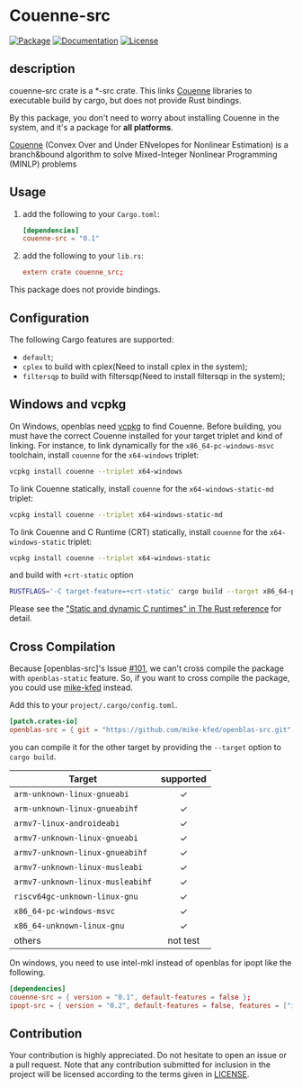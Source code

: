# Couenne-src

[![Package][package-img]][package-url] [![Documentation][documentation-img]][documentation-url] [![License][license-img]][license-url]

## description

couenne-src crate is a *-src crate. This links [Couenne] libraries to executable build by cargo, but does not provide Rust bindings.

By this package, you don't need to worry about installing Couenne in the system, and it's a package for **all platforms**.

[Couenne] (Convex Over and Under ENvelopes for Nonlinear Estimation) is a branch&bound algorithm to solve Mixed-Integer Nonlinear Programming (MINLP) problems

## Usage

1. add the following to your `Cargo.toml`:

    ```toml
    [dependencies]
    couenne-src = "0.1"
    ```

2. add the following to your `lib.rs`:

    ```toml
    extern crate couenne_src;
    ```

This package does not provide bindings.

## Configuration

The following Cargo features are supported:

* `default`;
* `cplex` to build with cplex(Need to install cplex in the system);
* `filtersqp` to build with filtersqp(Need to install filtersqp in the system);

## Windows and vcpkg

On Windows, openblas need [vcpkg] to find Couenne. Before building, you must have the correct Couenne installed for your target triplet and kind of linking. For instance, to link dynamically for the `x86_64-pc-windows-msvc` toolchain, install  `couenne` for the `x64-windows` triplet:

```sh
vcpkg install couenne --triplet x64-windows
```

To link Couenne statically, install `couenne` for the `x64-windows-static-md` triplet:

```sh
vcpkg install couenne --triplet x64-windows-static-md
```

To link Couenne and C Runtime (CRT) statically, install `couenne` for the `x64-windows-static` triplet:

```sh
vcpkg install couenne --triplet x64-windows-static
```

and build with `+crt-static` option

```sh
RUSTFLAGS='-C target-feature=+crt-static' cargo build --target x86_64-pc-windows-msvc
```

Please see the ["Static and dynamic C runtimes" in The Rust reference](https://doc.rust-lang.org/reference/linkage.html#static-and-dynamic-c-runtimes) for detail.

## Cross Compilation

Because [openblas-src]'s Issue [#101](https://github.com/blas-lapack-rs/openblas-src/issues/101), we can't cross compile the package with `openblas-static` feature. So, if you want to cross compile the package, you could use [mike-kfed](https://github.com/mike-kfed/openblas-src/tree/arm-cross-compile) instead.

Add this to your `project/.cargo/config.toml`.

```toml
[patch.crates-io]
openblas-src = { git = "https://github.com/mike-kfed/openblas-src.git", branch = "arm-cross-compile" }
```

you can compile it for the other target by providing the `--target` option to `cargo build`.

| Target                               |  supported  |
|--------------------------------------|:-----------:|
| `arm-unknown-linux-gnueabi`          | ✓   |
| `arm-unknown-linux-gnueabihf`        | ✓   |
| `armv7-linux-androideabi`            | ✓   |
| `armv7-unknown-linux-gnueabi`        | ✓   |
| `armv7-unknown-linux-gnueabihf`      | ✓   |
| `armv7-unknown-linux-musleabi`       | ✓   |
| `armv7-unknown-linux-musleabihf`     | ✓   |
| `riscv64gc-unknown-linux-gnu`        | ✓   |
| `x86_64-pc-windows-msvc`             | ✓   |
| `x86_64-unknown-linux-gnu`           | ✓   |
| others                               | not test   |

On windows, you need to use intel-mkl instead of openblas for ipopt like the following.

```toml
[dependencies]
couenne-src = { version = "0.1", default-features = false };
ipopt-src = { version = "0.2", default-features = false, features = ["intel-mkl", "intel-mkl-system"] };
```

## Contribution

Your contribution is highly appreciated. Do not hesitate to open an issue or a
pull request. Note that any contribution submitted for inclusion in the project
will be licensed according to the terms given in [LICENSE](license-url).

[Couenne]: https://github.com/coin-or/Couenne
[coincouenne-sys]: https://github.com/Maroon502/coincouenne-sys

[vcpkg]: https://github.com/Microsoft/vcpkg

[documentation-img]: https://docs.rs/couenne-src/badge.svg
[documentation-url]: https://docs.rs/couenne-src
[package-img]: https://img.shields.io/crates/v/couenne-src.svg
[package-url]: https://crates.io/crates/couenne-src
[license-img]: https://img.shields.io/crates/l/couenne-src.svg
[license-url]: https://github.com/Maroon502/couenne-src/blob/master/LICENSE.md
